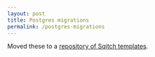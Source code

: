 ```yaml
---
layout: post
title: Postgres migrations
permalink: /postgres-migrations
---
```


Moved these to a [repository of Sqitch templates](https://github.com/explodinglabs/sqitch-templates).

